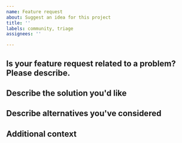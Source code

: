 ```yaml
---
name: Feature request
about: Suggest an idea for this project
title: ''
labels: community, triage
assignees: ''

---
```


## Is your feature request related to a problem? Please describe.
<!-- A clear and concise description of what the problem is. Ex. I'm always frustrated when ... -->

## Describe the solution you'd like
<!-- A clear and concise description of what you want to happen. -->

## Describe alternatives you've considered
<!-- A clear and concise description of any alternative solutions or features you've considered. -->

## Additional context
<!-- Add any other context or screenshots about the feature request here. -->
